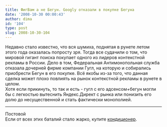 ```yaml
---
title: ФигВам а не Бегун. Googlу отказали в покупке Бегуна
date: '2008-10-30 00:00:43'
author: dima
id: '104'
type: post
slug: 2008-10-30-104
---
```


Недавно стало известно, что вся шумиха, поднятая в рунете летом этого года оказалась попросту зря. Тогда все судачили о том, что мировой гигант поиска покупает одного из лидеров контекстной рекламы в России. Дело в том, Федеральная Антимонопольная служба отказала дочерней фирме компании Гугл, на которую и собирались приобрести Бегун в его покупке. Всё якобы из-за того, что данная сделка может плохо повлиять на рынок контекстной рекламы в рунете в целом.  
Хотя если прикинуть, то так и есть - гугл с его адсенсом+бегун могли бы с легкостью вытеснить Яндекс.Директ с рынка или понизить его долю до несущественной и стать фактически монополией.  

* * *

  
Постовой  
Если от всех этих баталий стало жарко, купите [кондиционер](http://www.konder.com.ua/).